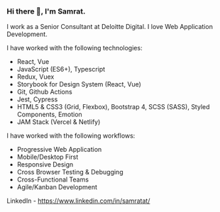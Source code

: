 ### Hi there 👋, I'm Samrat. 

I work as a Senior Consultant at Deloitte Digital. I love Web Application Development.

I have worked with the following technologies:
- React, Vue
- JavaScript (ES6+), Typescript
- Redux, Vuex
- Storybook for Design System (React, Vue)
- Git, Github Actions
- Jest, Cypress
- HTML5 & CSS3 (Grid, Flexbox), Bootstrap 4, SCSS (SASS), Styled Components, Emotion
- JAM Stack (Vercel & Netlify)

I have worked with the following workflows:
- Progressive Web Application
- Mobile/Desktop First
- Responsive Design
- Cross Browser Testing & Debugging
- Cross-Functional Teams
- Agile/Kanban Development

LinkedIn - https://www.linkedin.com/in/samratat/
